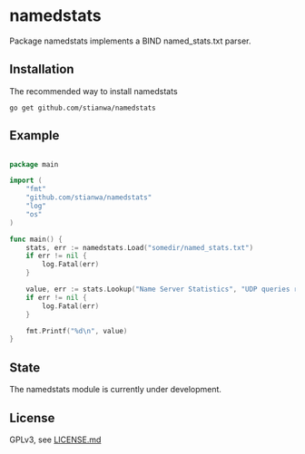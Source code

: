 # namedstats

Package namedstats implements a BIND named_stats.txt parser.

Installation
------------

The recommended way to install namedstats

```
go get github.com/stianwa/namedstats
```

Example
-------

```go

package main

import (
	"fmt"
	"github.com/stianwa/namedstats"
	"log"
	"os"
)

func main() {
	stats, err := namedstats.Load("somedir/named_stats.txt")
	if err != nil {
		log.Fatal(err)
	}

	value, err := stats.Lookup("Name Server Statistics", "UDP queries received")
	if err != nil {
		log.Fatal(err)
	}

	fmt.Printf("%d\n", value)
}
```

State
-----
The namedstats module is currently under development.

License
-------

GPLv3, see [LICENSE.md](LICENSE.md)

